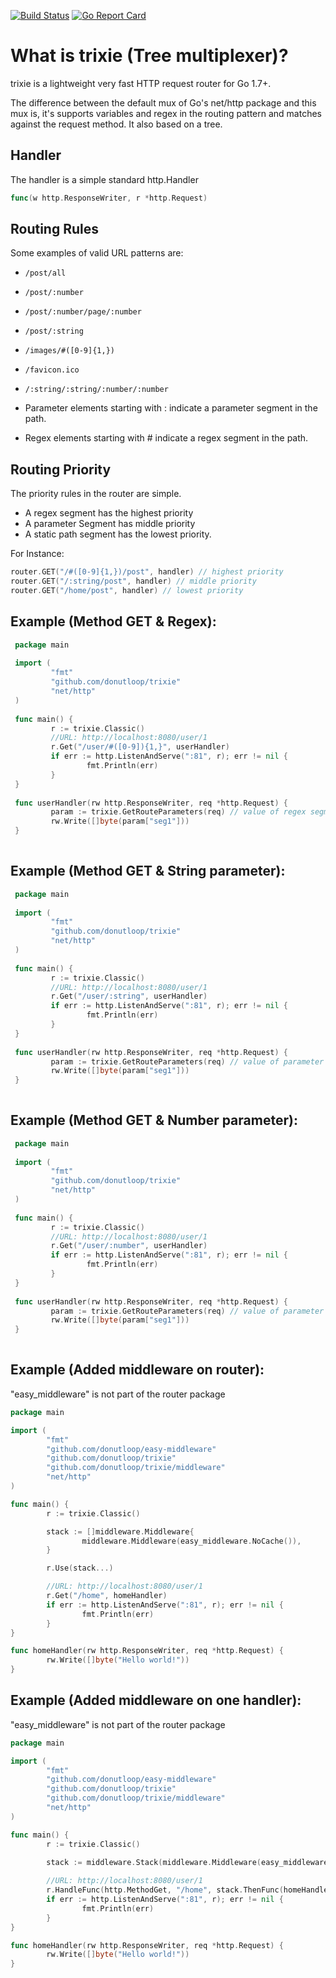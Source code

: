 [![Build Status](https://travis-ci.org/donutloop/trixie.svg?branch=master)](https://travis-ci.org/donutloop/trixie)
[![Go Report Card](https://goreportcard.com/badge/github.com/donutloop/trixie)](https://goreportcard.com/report/github.com/donutloop/trixie)

# What is trixie (Tree multiplexer)? 

trixie is a lightweight very fast HTTP request router for Go 1.7+.

The difference between the default mux of Go's net/http package and this mux is, it's supports variables and regex in the routing pattern and matches against the request method. It also based on a tree.

## Handler 

The handler is a simple standard http.Handler 

```go 
func(w http.ResponseWriter, r *http.Request) 
```

## Routing Rules

Some examples of valid URL patterns are:

* `/post/all`
* `/post/:number`
* `/post/:number/page/:number`
* `/post/:string`
* `/images/#([0-9]{1,})`
* `/favicon.ico`
* `/:string/:string/:number/:number`

* Parameter elements starting with : indicate a parameter segment in the path.
* Regex elements starting with # indicate a regex segment in the path.

## Routing Priority

The priority rules in the router are simple.

* A regex segment has the highest priority
* A parameter Segment has middle priority
* A static path segment has the lowest priority.

For Instance:

```go 
router.GET("/#([0-9]{1,})/post", handler) // highest priority
router.GET("/:string/post", handler) // middle priority
router.GET("/home/post", handler) // lowest priority
```

## Example (Method GET & Regex):

```go
 package main
 
 import (
         "fmt"
         "github.com/donutloop/trixie"
         "net/http"
 )
 
 func main() {
         r := trixie.Classic()
         //URL: http://localhost:8080/user/1
         r.Get("/user/#([0-9]){1,}", userHandler)
         if err := http.ListenAndServe(":81", r); err != nil {
                 fmt.Println(err)
         }
 }
 
 func userHandler(rw http.ResponseWriter, req *http.Request) {
         param := trixie.GetRouteParameters(req) // value of regex segment
         rw.Write([]byte(param["seg1"]))
 }
    
 ```
    
## Example (Method GET & String parameter):

```go
 package main
 
 import (
         "fmt"
         "github.com/donutloop/trixie"
         "net/http"
 )
 
 func main() {
         r := trixie.Classic()
         //URL: http://localhost:8080/user/1
         r.Get("/user/:string", userHandler)
         if err := http.ListenAndServe(":81", r); err != nil {
                 fmt.Println(err)
         }
 }
 
 func userHandler(rw http.ResponseWriter, req *http.Request) {
         param := trixie.GetRouteParameters(req) // value of parameter segment
         rw.Write([]byte(param["seg1"]))
 }
    
 ```    
 
## Example (Method GET & Number parameter):

```go
 package main
 
 import (
         "fmt"
         "github.com/donutloop/trixie"
         "net/http"
 )
 
 func main() {
         r := trixie.Classic()
         //URL: http://localhost:8080/user/1
         r.Get("/user/:number", userHandler)
         if err := http.ListenAndServe(":81", r); err != nil {
                 fmt.Println(err)
         }
 }
 
 func userHandler(rw http.ResponseWriter, req *http.Request) {
         param := trixie.GetRouteParameters(req) // value of parameter segment
         rw.Write([]byte(param["seg1"]))
 }
    
 ```    
 
## Example (Added middleware on router):

"easy_middleware" is not part of the router package 

```go
package main

import (
        "fmt"
        "github.com/donutloop/easy-middleware"
        "github.com/donutloop/trixie"
        "github.com/donutloop/trixie/middleware"
        "net/http"
)

func main() {
        r := trixie.Classic()

        stack := []middleware.Middleware{
                middleware.Middleware(easy_middleware.NoCache()),
        }

        r.Use(stack...)

        //URL: http://localhost:8080/user/1
        r.Get("/home", homeHandler)
        if err := http.ListenAndServe(":81", r); err != nil {
                fmt.Println(err)
        }
}

func homeHandler(rw http.ResponseWriter, req *http.Request) {
        rw.Write([]byte("Hello world!"))
}    
 ```    
 
## Example (Added middleware on one handler):

"easy_middleware" is not part of the router package 

```go
package main

import (
        "fmt"
        "github.com/donutloop/easy-middleware"
        "github.com/donutloop/trixie"
        "github.com/donutloop/trixie/middleware"
        "net/http"
)

func main() {
        r := trixie.Classic()

        stack := middleware.Stack(middleware.Middleware(easy_middleware.NoCache()))
  
        //URL: http://localhost:8080/user/1
        r.HandleFunc(http.MethodGet, "/home", stack.ThenFunc(homeHandler))
        if err := http.ListenAndServe(":81", r); err != nil {
                fmt.Println(err)
        }
}

func homeHandler(rw http.ResponseWriter, req *http.Request) {
        rw.Write([]byte("Hello world!"))
}    
 ```    
  
 